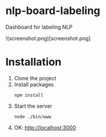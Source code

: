 # nlp-board-labeling
Dashboard for labeling NLP

!(screenshot.png)[screenshot.png]

# Installation

1. Clone the project
2. Install packages
	```
	npm install
	```
3. Start the server
	```
	node ./bin/www
	```
4. OK: [http://localhost:3000](http://localhost:3000)

